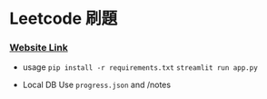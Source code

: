 # Leetcode 刷題

### [Website Link](https://qfabef2ubc2h3bf4y2rzzv.streamlit.app/)
- usage
`pip install -r requirements.txt`
`streamlit run app.py`

- Local DB
Use `progress.json` and /notes
